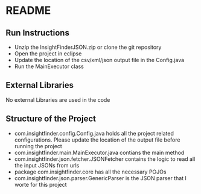 # README
## Run Instructions
- Unzip the InsightFinderJSON.zip or clone the git repository
- Open the project in eclipse
- Update the location of the csv/xml/json output file in the Config.java 
- Run the MainExecutor class

## External Libraries
No external Libraries are used in the code

## Structure of the Project
- com.insightfinder.config.Config.java holds all the project related configurations. Please update the location of the output file before running the project
- com.insightfinder.main.MainExecutor.java contians the main method
- com.insightfinder.json.fetcher.JSONFetcher contains the logic to read all the input JSONs from urls
- package com.insightfinder.core has all the necessary POJOs
- com.insightfinder.json.parser.GenericParser is the JSON parser that I worte for this project

